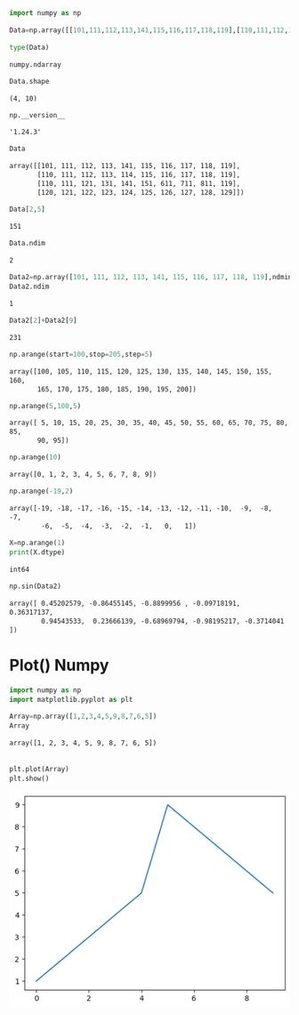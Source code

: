 ```python
import numpy as np
```


```python
Data=np.array([[101,111,112,113,141,115,116,117,118,119],[110,111,112,113,114,115,116,117,118,119],[110,111,121,131,141,151,611,711,811,119],[120,121,122,123,124,125,126,127,128,129]])

```


```python
type(Data)
```




    numpy.ndarray




```python
Data.shape
```




    (4, 10)




```python
np.__version__
```




    '1.24.3'




```python
Data
```




    array([[101, 111, 112, 113, 141, 115, 116, 117, 118, 119],
           [110, 111, 112, 113, 114, 115, 116, 117, 118, 119],
           [110, 111, 121, 131, 141, 151, 611, 711, 811, 119],
           [120, 121, 122, 123, 124, 125, 126, 127, 128, 129]])




```python
Data[2,5]
```




    151




```python
Data.ndim
```




    2




```python
Data2=np.array([101, 111, 112, 113, 141, 115, 116, 117, 118, 119],ndmin=1)              
Data2.ndim
```




    1




```python
Data2[2]+Data2[9]

```




    231




```python
np.arange(start=100,stop=205,step=5)
```




    array([100, 105, 110, 115, 120, 125, 130, 135, 140, 145, 150, 155, 160,
           165, 170, 175, 180, 185, 190, 195, 200])




```python
np.arange(5,100,5)
```




    array([ 5, 10, 15, 20, 25, 30, 35, 40, 45, 50, 55, 60, 65, 70, 75, 80, 85,
           90, 95])




```python
np.arange(10)
```




    array([0, 1, 2, 3, 4, 5, 6, 7, 8, 9])




```python
np.arange(-19,2)
```




    array([-19, -18, -17, -16, -15, -14, -13, -12, -11, -10,  -9,  -8,  -7,
            -6,  -5,  -4,  -3,  -2,  -1,   0,   1])




```python
X=np.arange(1)
print(X.dtype)

```

    int64



```python
np.sin(Data2)
```




    array([ 0.45202579, -0.86455145, -0.8899956 , -0.09718191,  0.36317137,
            0.94543533,  0.23666139, -0.68969794, -0.98195217, -0.3714041 ])



# Plot() Numpy


```python
import numpy as np
import matplotlib.pyplot as plt
```


```python
Array=np.array([1,2,3,4,5,9,8,7,6,5])
Array
```




    array([1, 2, 3, 4, 5, 9, 8, 7, 6, 5])




```python

plt.plot(Array)  
plt.show()
```


    
![png](output_19_0.png)
    



```python

```


```python

```

